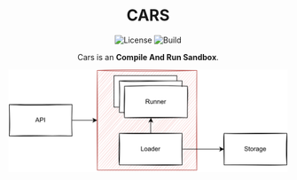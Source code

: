 <div align="center">

# CARS 

![License][license-badge]
![Build][build-badge]

Cars is an **Compile And Run Sandbox**.

</div>


<p align="center">
  <img src="./assets/simple-design.svg" alt="Size Limit CLI" width="1080">
</p>

[license-badge]: https://img.shields.io/github/license/ajeetdsouza/zoxide?color=lightgray
[build-badge]: https://github.com/stephensli/cars/actions/workflows/go.yml/badge.svg?branch=main
